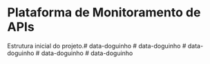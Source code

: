# Plataforma de Monitoramento de APIs

Estrutura inicial do projeto.#   d a t a - d o g u i n h o  
 #   d a t a - d o g u i n h o  
 #   d a t a - d o g u i n h o  
 #   d a t a - d o g u i n h o  
 #   d a t a - d o g u i n h o  
 